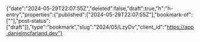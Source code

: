 {"date":"2024-05-29T22:07:55Z","deleted":false,"draft":true,"h":"h-entry","properties":{"published":["2024-05-29T22:07:55Z"],"bookmark-of":[""],"post-status":["draft"]},"type":"bookmark","slug":"2024/05/LzyDv","client_id":"https://app.danielmcfarland.dev"}